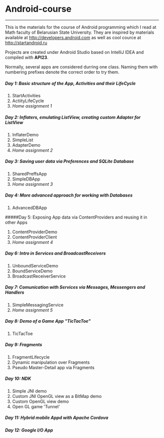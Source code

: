 # Android-course
____________________________________________________________________________

This is the materials for the course of Android programming which I read at Math faculty of Belarusian State University. They are inspired by materials available at http://developers.android.com as well as cool cource at http://startandroid.ru

Projects are created under Android Studio based on IntelliJ IDEA and compiled with **API23**.

Normally, several apps are considered durring one class. Naming them with numbering prefixes denote the correct order to try them.

##### Day 1: Basic structure of the App, Activities and their LifeCycle
1. StartActivities
2. ActiityLifeCycle
3. _Home assignment 1_

##### Day 2: Inflaters, emulating ListView, creating custom Adapter for ListView 
1. InflaterDemo
2. SimpleList
3. AdapterDemo
4. _Home assignment 2_

##### Day 3: Saving user data via Preferences and SQLite Database
1. SharedPreffsApp
2. SimpleDBApp
3. _Home assignment 3_

##### Day 4: More advanced approach for working with Databases
1. AdvancedDBApp

#####Day 5: Exposing App data via ContentProviders and reusing it in other Apps
1. ContentProviderDemo
2. ContentProviderClient
3. _Home assignment 4_

##### Day 6: Intro in Services and BroadcastReceivers
1. UnboundServiceDemo
2. BoundServiceDemo
3. BroadcastReceiverService

##### Day 7: Comunication with Services via Messages, Messengers and Handlers
1. SimpleMessagingService
2. _Home assignment 5_

##### Day 8: Demo of a Game App "_TicTacToe_"
1. TicTacToe

##### Day 9: Fragments
1. FragmentLifecycle
2. Dynamic manipulation over Fragments
3. Pseudo Master-Detail app via Fragments

##### Day 10: NDK
1. Simple JNI demo
2. Custom JNI OpenGL view as a BitMap demo
3. Custom OpenGL view demo
4. Open GL game 'Tunnel'

##### Day 11: Hybrid mobile Appd with Apache Cordova

##### Day 12: Google I/O App